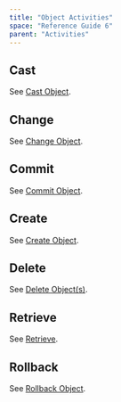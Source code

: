```yaml
---
title: "Object Activities"
space: "Reference Guide 6"
parent: "Activities"
---
```



## Cast

See [Cast Object](Cast+Object).

## Change

See [Change Object](Change+Object).

## Commit 

See [Commit Object](Committing+Objects).

## Create

See [Create Object](Create+Object).

## Delete

See [Delete Object(s)](Deleting+Objects).

## Retrieve

See [Retrieve](Retrieve).

## Rollback

See [Rollback Object](Rollback+Object).

